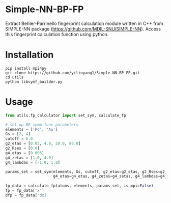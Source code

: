 # Simple-NN-BP-FP

Extract Behler-Parrinello fingerprint calculation module written in C++ from SIMPLE-NN package (https://github.com/MDIL-SNU/SIMPLE-NN). Access this fingerprint calculation function using python.

# Installation

```
pip install mpi4py
git clone https://github.com/yilinyang1/Simple-NN-BP-FP.git
cd utils
python libsymf_builder.py
```

# Usage

```python
from utils.fp_calculator import set_sym, calculate_fp

# set up BP symm func parameters
elements = ['Pd', 'Au']
Gs = [2, 4]
cutoff = 6.0
g2_etas = [0.05, 4.0, 20.0, 80.0]
g2_Rses = [0.0]
g4_etas = [0.005]
g4_zetas = [1.0, 4.0]
g4_lambdas = [-1.0, 1.0]

params_set = set_sym(elements, Gs, cutoff, g2_etas=g2_etas, g2_Rses=g2_Rses, 
                     g4_etas=g4_etas, g4_zetas=g4_zetas, g4_lambdas=g4_lambdas)
                     
fp_data = calculate_fp(atoms, elements, params_set, is_mpi=False)
fp = fp_data['x']
dfp = fp_data['dx]
```
